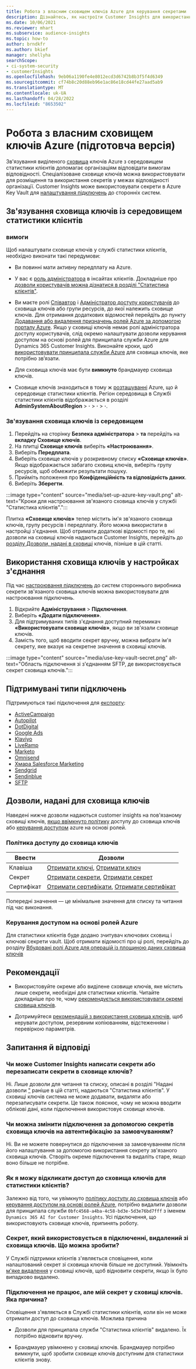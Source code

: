 ```yaml
---
title: Робота з власним сховищем ключів Azure для керування секретами
description: Дізнайтесь, як настроїти Customer Insights для використання власного сховища ключів Azure.
ms.date: 10/06/2021
ms.reviewer: mhart
ms.subservice: audience-insights
ms.topic: how-to
author: brndkfr
ms.author: bkief
manager: shellyha
searchScope:
- ci-system-security
- customerInsights
ms.openlocfilehash: 9eb06a1190fe4e8012ecd3d6742b8b3f5f4d6349
ms.sourcegitcommit: cf74b8c20d88eb96e1ac86e18cd44fe27aad5ab9
ms.translationtype: MT
ms.contentlocale: uk-UA
ms.lasthandoff: 04/28/2022
ms.locfileid: "8653502"
---
```

# <a name="bring-your-own-azure-key-vault-preview"></a>Робота з власним сховищем ключів Azure (підготовча версія)

Зв'язування виділеного [сховища](/azure/key-vault/general/basic-concepts) ключів Azure з середовищем статистики клієнтів допомагає організаціям відповідати вимогам відповідності.
Спеціалізоване сховище ключів можна використовувати для розміщення та використання секретів у межах відповідності організації. Customer Insights може використовувати секрети в Azure Key Vault для [налаштування підключень](connections.md) до сторонніх систем.

## <a name="link-the-key-vault-to-the-customer-insights-environment"></a>Зв'язування сховища ключів із середовищем статистики клієнтів

### <a name="prerequisites"></a>вимоги

Щоб налаштувати сховище ключів у службі статистики клієнтів, необхідно виконати такі передумови:

- Ви повинні мати активну передплату на Azure.

- У вас є [роль адміністратора](permissions.md#admin) в інсайтах клієнтів. Докладніше про [дозволи користувачів можна дізнатися в розділі "Статистика клієнтів"](permissions.md#assign-roles-and-permissions).

- Ви маєте ролі [Співавтор](/azure/role-based-access-control/built-in-roles#contributor) і [Адміністратор доступу користувачів](/azure/role-based-access-control/built-in-roles#user-access-administrator) до сховища ключів або групи ресурсів, до якої належить сховище ключів. Для отримання додаткових відомостей перейдіть до пункту [Додавання або видалення призначень ролей Azure за допомогою порталу Azure](/azure/role-based-access-control/role-assignments-portal). Якщо у сховищі ключів немає ролі адміністратора доступу користувачів, слід окремо налаштувати дозволи керування доступом на основі ролей для принципала служби Azure для Dynamics 365 Customer Insights. Виконайте кроки, щоб [використовувати принципала служби Azure](connect-service-principal.md) для сховища ключів, яке потрібно зв’язати.

- Для сховища ключів має бути **вимкнуто** брандмауер сховища ключів.

- Сховище ключів знаходиться в тому ж [розташуванні](https://azure.microsoft.com/global-infrastructure/geographies/#overview) Azure, що й середовище статистики клієнтів. Регіон середовища в Службі статистики клієнтів відображається в розділі **AdminSystemAboutRegion** > **·** > **·** > **·**.

### <a name="link-a-key-vault-to-the-environment"></a>Зв'язування сховища ключів із середовищем

1. Перейдіть на сторінку **Безпека адміністратора** > **та** перейдіть на **вкладку Сховище ключів**.
1. На плитці **Сховище ключів** виберіть **«Настроювання»**.
1. Виберіть **Передплата**.
1. Виберіть сховище ключів у розкривному списку **«Сховище ключів»**. Якщо відображається забагато сховищ ключів, виберіть групу ресурсів, щоб обмежити результати пошуку.
1. Прийміть положення про **Конфіденційність та відповідність даних**.
1. Виберіть **Зберегти**.

:::image type="content" source="media/set-up-azure-key-vault.png" alt-text="Кроки для настроювання зв'язаного сховища ключів у службі &quot;Статистика клієнтів&quot;.":::

Плитка **«Сховище ключів»** тепер містить ім'я зв'язаного сховища ключів, групу ресурсів і передплату. Його можна використати в настройці з'єднання.
Щоб отримати додаткові відомості про те, які дозволи на сховищі ключів надаються Customer Insights, перейдіть до [розділу Дозволи, надані в сховищі](#permissions-granted-on-the-key-vault) ключів, пізніше в цій статті.

## <a name="use-the-key-vault-in-the-connection-setup"></a>Використання сховища ключів у настройках з'єднання

Під час [настроювання підключень](connections.md) до систем стороннього виробника секрети зв'язаного сховища ключів можна використовувати для настроювання підключень.

1. Відкрийте **Адміністрування** > **Підключення**.
1. Виберіть **«Додати підключення»**.
1. Для підтримуваних типів з'єднання доступний перемикач **«Використовувати сховище ключів»**, якщо ви зв'язали сховище ключів.
1. Замість того, щоб вводити секрет вручну, можна вибрати ім'я секрету, яке вказує на секретне значення в сховищі ключів.

:::image type="content" source="media/use-key-vault-secret.png" alt-text="Область підключення зі з'єднанням SFTP, де використовується секрет сховища ключів.":::

## <a name="supported-connection-types"></a>Підтримувані типи підключень

Підтримуються такі підключення для [експорту](export-destinations.md):

* [ActiveCampaign](export-active-campaign.md)
* [Autopilot](export-autopilot.md)
* [DotDigital](export-dotdigital.md)
* [Google Ads](export-google-ads.md)
* [Klaviyo](export-klaviyo.md)
* [LiveRamp](export-liveramp.md)
* [Marketo](export-marketo.md)
* [Omnisend](export-omnisend.md)
* [Хмара Salesforce Marketing](export-salesforce.md)
* [Sendgrid](export-sendgrid.md)
* [Sendinblue](export-sendinblue.md)
* [SFTP](export-sftp.md)

## <a name="permissions-granted-on-the-key-vault"></a>Дозволи, надані для сховища ключів

Наведені нижче дозволи надаються customer insights на пов'язаному сховищі ключів, [якщо ввімкнуто політику](/azure/key-vault/general/assign-access-policy?tabs=azure-portal) доступу до сховища ключів або [керування доступом](/azure/key-vault/general/rbac-guide?tabs=azure-cli) azure на основі ролей.

### <a name="key-vault-access-policy"></a>Політика доступу до сховища ключів

| Ввести        | Дозволи          |
| ----------- | -------------------- |
| Клавіша         | [Отримати ключі](/rest/api/keyvault/get-keys), [Отримати ключ](/rest/api/keyvault/get-key)                                 |
| Секрет      | [Отримати секрети](/rest/api/keyvault/get-secrets), [Отримати секрет](/rest/api/keyvault/get-secret)                     |
| Сертифікат | [Отримати сертифікати](/rest/api/keyvault/get-certificates), [Отримати сертифікат](/rest/api/keyvault/get-certificate) |

Попередні значення — це мінімальне значення для списку та читання під час виконання.

### <a name="azure-role-based-access-control"></a>Керування доступом на основі ролей Azure

Для статистики клієнтів буде додано зчитувач ключових сховищ і ключові секрети vault. Щоб отримати відомості про ці ролі, перейдіть до розділу [Вбудовані ролі Azure для операцій із площиною даних сховища ключів](/azure/key-vault/general/rbac-guide?tabs=azure-cli)

## <a name="recommendations"></a>Рекомендації

- Використовуйте окреме або виділене сховище ключів, яке містить лише секрети, необхідні для статистики клієнтів. Читайте докладніше про те, чому [рекомендується використовувати окремі сховища ключів](/azure/key-vault/general/best-practices#why-we-recommend-separate-key-vaults).

- Дотримуйтеся [рекомендацій з використання сховища ключів](/azure/key-vault/general/best-practices#turn-on-logging), щоб керувати доступом, резервним копіюванням, відстеженням і перевіркою параметрів.

## <a name="frequently-asked-questions"></a>Запитання й відповіді

### <a name="can-customer-insights-write-secrets-or-overwrite-secrets-into-the-key-vault"></a>Чи може Customer Insights написати секрети або перезаписати секрети в сховище ключів?

Ні. Лише дозволи для читання та списку, описані в розділі "Надані дозволи ["](#permissions-granted-on-the-key-vault) раніше в цій статті, надаються "Статистика клієнтів". У сховищі ключів система не може додавати, видаляти або перезаписувати секрети. Це також пояснює, чому не можна вводити облікові дані, коли підключення використовує сховище ключів.

### <a name="can-i-change-a-connection-from-using-key-vault-secrets-to-default-authentication"></a>Чи можна змінити підключення за допомогою секретів сховища ключів на автентифікацію за замовчуванням?

Ні. Ви не можете повернутися до підключення за замовчуванням після його налаштування за допомогою використання секрету зв'язаного сховища ключів. Створіть окреме підключення та видаліть старе, якщо воно більше не потрібне.

### <a name="how-can-i-revoke-access-to-a-key-vault-for-customer-insights"></a>Як я можу відкликати доступ до сховища ключів для статистики клієнтів?

Залежно від того, чи увімкнуто [політику доступу до сховища ключів](/azure/key-vault/general/assign-access-policy?tabs=azure-portal) або [керування доступом на основі ролей Azure](/azure/key-vault/general/rbac-guide?tabs=azure-cli), потрібно видалити дозволи для принципала служби `0bfc4568-a4ba-4c58-bd3e-5d3e76bd7fff` з іменем `Dynamics 365 AI for Customer Insights`. Усі підключення, що використовують сховище ключів, припинять роботу.

### <a name="a-secret-thats-used-in-a-connection-got-removed-from-the-key-vault-what-can-i-do"></a>Секрет, який використовується в підключенні, видалений зі сховища ключів. Що можна зробити?

У Службі підтримки клієнтів з'являється сповіщення, коли налаштований секрет зі сховища ключів більше не доступний. Увімкніть [м'яке видалення](/azure/key-vault/general/soft-delete-overview) у сховищі ключів, щоб відновити секрети, якщо їх було випадково видалено.

### <a name="a-connection-doesnt-work-but-my-secret-is-in-the-key-vault-what-might-be-the-cause"></a>Підключення не працює, але мій секрет у сховищі ключів. Яка причина?

Сповіщення з'являється в Службі статистики клієнтів, коли він не може отримати доступ до сховища ключів. Можлива причина

- Дозволи для принципала служби "Статистика клієнтів" видалено. Їх потрібно відновити вручну.

- Брандмауер увімкнено у сховищі ключів. Брандмауер потрібно вимкнути, щоб зробити сховище ключів доступним для статистики клієнтів знову.

